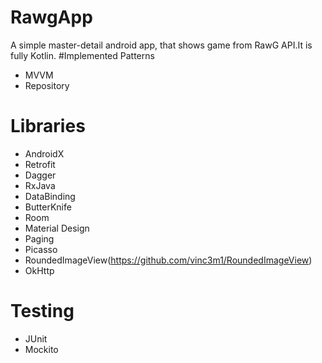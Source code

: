# RawgApp
A simple master-detail android app, that shows game from RawG API.It is fully Kotlin.
#Implemented Patterns
- MVVM
- Repository
# Libraries
- AndroidX
- Retrofit
- Dagger
- RxJava
- DataBinding
- ButterKnife
- Room
- Material Design
- Paging
- Picasso
- RoundedImageView(https://github.com/vinc3m1/RoundedImageView)
- OkHttp
# Testing
- JUnit
- Mockito
